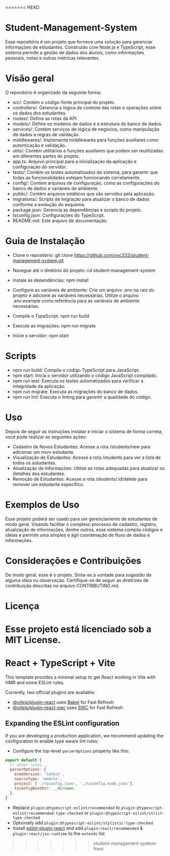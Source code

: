 <<<<<<< HEAD
# Student-Management-System
Esse repositório é um projeto que fornece uma solução para gerenciar informações de estudantes. Construído com Node.js e TypeScript, esse sistema permite a gestão de dados dos alunos, como informações pessoais, notas e outras métricas relevantes.

# Visão geral
O repositório é organizado da seguinte forma:

- src/: Contém o código-fonte principal do projeto.
- controllers/: Gerencia a lógica de controle das rotas e operações sobre os dados dos estudantes.
- routes/: Define as rotas da API.
- models/: Define os modelos de dados e a estrutura do banco de dados.
- services/: Contém serviços de lógica de negócios, como manipulação de dados e regras de validação.
- middlewares/: Implementa middlewares para funções auxiliares como autenticação e validação.
- utils/: Contém utilitários e funções auxiliares que podem ser reutilizadas em diferentes partes do projeto.
- app.ts: Arquivo principal para a inicialização da aplicação e configuração do servidor.
- tests/: Contém os testes automatizados do sistema, para garantir que todas as funcionalidades estejam funcionando corretamente.
- config/: Contém arquivos de configuração, como as configurações do banco de dados e variáveis de ambiente.
- public/: Contém arquivos estáticos que são servidos pela aplicação.
- migrations/: Scripts de migração para atualizar o banco de dados conforme a evolução do esquema.
- package.json: Gerencia as dependências e scripts do projeto.
- tsconfig.json: Configurações do TypeScript.
- README.md: Este arquivo de documentação.

# Guia de Instalação
* Clone o repositório:
git clone https://github.com/vxc333/student-management-system.git

* Navegue até o diretório do projeto:
cd student-management-system

* Instale as dependências:
npm install

* Configure as variáveis de ambiente:
Crie um arquivo .env na raiz do projeto e adicione as variáveis necessárias. Utilize o arquivo .env.example como referência para as variáveis de ambiente necessárias.

* Compile o TypeScript:
npm run build

* Execute as migrações:
npm run migrate

* Inicie o servidor:
npm start

# Scripts
- npm run build: Compila o código TypeScript para JavaScript.
- npm start: Inicia o servidor utilizando o código JavaScript compilado.
- npm run test: Executa os testes automatizados para verificar a integridade da aplicação.
- npm run migrate: Executa as migrações do banco de dados.
- npm run lint: Executa o linting para garantir a qualidade do código.

# Uso
Depois de seguir as instruções instalar e iniciar o sistema de forma correta, você pode realizar as seguintes ações:

- Cadastro de Novos Estudantes: Acesse a rota /students/new para adicionar um novo estudante.
- Visualização de Estudantes: Acesse a rota /students para ver a lista de todos os estudantes.
- Atualização de Informações: Utilize as rotas adequadas para atualizar os detalhes dos estudantes.
- Remoção de Estudantes: Acesse a rota /students/:id/delete para remover um estudante específico.

# Exemplos de Uso
Esse projeto poderá ser usado para um gerenciamento de estudantes de modo geral. Visando facilitar o complexo processo de cadastro, registro, atualização de informações, dentre outros, esse sistema compila códigos e ideias e permite uma simples e ágil coordenação de fluxo de dados e informações. 

# Considerações e Contribuições
De modo geral, esse é o projeto. Sinta-se à vontade para sugestão de alguma ideia ou observação. Certifique-se de seguir as diretrizes de contribuição descritas no arquivo CONTRIBUTING.md.

# Licença
Esse projeto está licenciado sob a MIT License.
=======
# React + TypeScript + Vite

This template provides a minimal setup to get React working in Vite with HMR and some ESLint rules.

Currently, two official plugins are available:

- [@vitejs/plugin-react](https://github.com/vitejs/vite-plugin-react/blob/main/packages/plugin-react/README.md) uses [Babel](https://babeljs.io/) for Fast Refresh
- [@vitejs/plugin-react-swc](https://github.com/vitejs/vite-plugin-react-swc) uses [SWC](https://swc.rs/) for Fast Refresh

## Expanding the ESLint configuration

If you are developing a production application, we recommend updating the configuration to enable type aware lint rules:

- Configure the top-level `parserOptions` property like this:

```js
export default {
  // other rules...
  parserOptions: {
    ecmaVersion: 'latest',
    sourceType: 'module',
    project: ['./tsconfig.json', './tsconfig.node.json'],
    tsconfigRootDir: __dirname,
  },
}
```

- Replace `plugin:@typescript-eslint/recommended` to `plugin:@typescript-eslint/recommended-type-checked` or `plugin:@typescript-eslint/strict-type-checked`
- Optionally add `plugin:@typescript-eslint/stylistic-type-checked`
- Install [eslint-plugin-react](https://github.com/jsx-eslint/eslint-plugin-react) and add `plugin:react/recommended` & `plugin:react/jsx-runtime` to the `extends` list
>>>>>>> student-management-system-front
